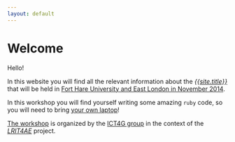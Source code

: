 ```yaml
---
layout: default
---
```


# Welcome

Hello! 

In this website you will find all the relevant information about the [*{{site.title}}*](course) that will be held in [Fort Hare University and East London in November 2014](where-and-when). 

In this workshop you will find yourself writing some amazing `ruby` code, so you will need to bring [your own laptop](prereq)!

[The workshop](about) is organized by the [ICT4G group](http://ict4g.org) in the context of the *[LRIT4AE](http://ict4g.org/home/projects/LRIT4AE.html)* project.
